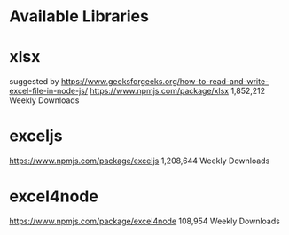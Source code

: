 # Available Libraries

# xlsx 
suggested by https://www.geeksforgeeks.org/how-to-read-and-write-excel-file-in-node-js/
https://www.npmjs.com/package/xlsx
1,852,212 Weekly Downloads


# exceljs 
https://www.npmjs.com/package/exceljs
1,208,644 Weekly Downloads

# excel4node
https://www.npmjs.com/package/excel4node
108,954 Weekly Downloads